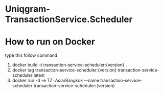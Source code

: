 # Uniqgram-TransactionService.Scheduler

# How to run on Docker
type this follow command
1. docker build -t transaction-service-scheduler:{version} .
2. docker tag transaction-service-scheduler:{version} transaction-service-scheduler:latest
3. docker run -d -e TZ=Asia/Bangkok --name transaction-service-scheduler transaction-service-scheduler:{version}